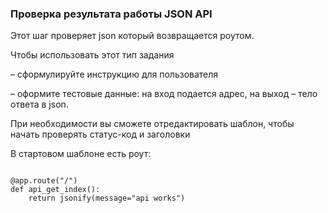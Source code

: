 ### Проверка результата работы JSON API

Этот шаг проверяет json который возвращается роутом.

Чтобы использовать этот тип задания

– cформулируйте инструкцию для пользователя

– оформите тестовые данные: на вход подается адрес, на выход – тело ответа в json.

При необходимости вы сможете отредактировать шаблон, чтобы начать проверять статус-код и заголовки

В стартовом шаблоне есть роут:

```

@app.route("/")
def api_get_index():  
    return jsonify(message="api works")
        
```